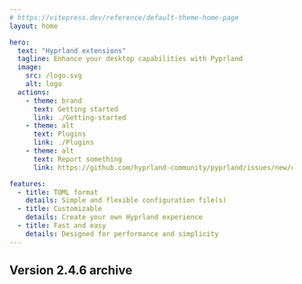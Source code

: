 ```yaml
---
# https://vitepress.dev/reference/default-theme-home-page
layout: home

hero:
  text: "Hyprland extensions"
  tagline: Enhance your desktop capabilities with Pyprland
  image:
    src: /logo.svg
    alt: logo
  actions:
    - theme: brand
      text: Getting started
      link: ./Getting-started
    - theme: alt
      text: Plugins
      link: ./Plugins
    - theme: alt
      text: Report something
      link: https://github.com/hyprland-community/pyprland/issues/new/choose

features:
  - title: TOML format
    details: Simple and flexible configuration file(s)
  - title: Customizable
    details: Create your own Hyprland experience
  - title: Fast and easy
    details: Designed for performance and simplicity
---
```


## Version 2.4.6 archive

